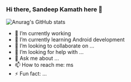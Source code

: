 ### Hi there, Sandeep Kamath here 👋

![Anurag's GitHub stats](https://github-readme-stats.vercel.app/api?username=mssandeepkamath&count_private=true)

- 🔭 I’m currently working 
- 🌱 I’m currently learning Android development
- 👯 I’m looking to collaborate on ...
- 🤔 I’m looking for help with ...
- 💬 Ask me about ...
- 📫 How to reach me: ms
- ⚡ Fun fact: ...

